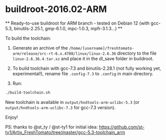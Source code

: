 # **buildroot-2016.02-ARM** #
  
  
** Ready-to-use buildroot for ARM branch - tested on Debian 12 (with gcc-5.3, binutils-2.25.1, gmp-6.1.0, mpc-1.0.3, mpfr-3.1.3...) **
  
  
To build the toolchain:
  
1. Generate an archive of the ```/home/[username]/freshtomato-arm/release/src-rt-6.x.4708/linux/linux-2.6.36``` directory to the file ```linux-2.6.36.4.tar.xz``` and place it in the dl_save folder in buildroot.
  
2. To build toolchain with gcc-7.3 and binutils-2.28.1 (not fully working yet, experimental!), rename file ```.config-7.3``` to ```.config``` in main directory.
  
3. Run:

```sh
./build-toolchain.sh
```
  
New toolchain is available in ```output/hndtools-arm-uclibc-5.3``` (or ```output/hndtools-arm-uclibc-7.3``` for gcc-7.3 version).
  
Enjoy!
  
PS: thanks to @st_ty / @st-ty1 for initial idea: https://github.com/st-ty1/Artix_FreshTomato/tree/master/gcc-5.3-toolchain_arm
  
